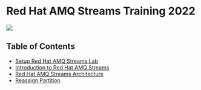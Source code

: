 # Red Hat AMQ Streams Training 2022

![](images/workshop.png)

## Table of Contents
- [Setup Red Hat AMQ Streams Lab](setup.md)
- [Introduction to Red Hat AMQ Streams](./1-introduction-amq-streams/intro.md)
- [Red Hat AMQ Streams Architecture](./2-amq-streams-architecture/architecture.md)
- [Reassign Partition](./4-management/reassign.md)